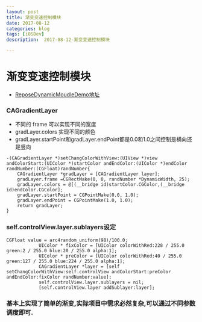 ```yaml
---
layout: post
title: 渐变变速控制模块
date: 2017-08-12
categories: blog
tags: [iOSDev]
description:  2017-08-12-渐变变速控制模块

---
```


#  渐变变速控制模块
- [ReposeDynamicMoudleDemo地址](https://coding.net/u/LFL/p/ReposeDynamicMoudleDemo/git)


### CAGradientLayer

- 不同的 frame 可以实现不同的宽度
- gradLayer.colors 实现不同的颜色
- gradLayer.startPoint和gradLayer.endPoint都是0.0和1.0之间控制是横向还是竖向

```
-(CAGradientLayer *)setChangColorWithView:(UIView *)view andColorStart:(UIColor *)startColor andEndColor:(UIColor *)endColor randNumber:(CGFloat)randNumber{
    CAGradientLayer *gradLayer = [CAGradientLayer layer];
    gradLayer.frame =CGRectMake(0, 0, randNumber *DynamicWidth, 25);
    gradLayer.colors = @[(__bridge id)startColor.CGColor,(__bridge id)endColor.CGColor];
    gradLayer.startPoint = CGPointMake(0.0, 1.0);
    gradLayer.endPoint = CGPointMake(1.0, 1.0);
    return gradLayer;
}

```

###  self.controlView.layer.sublayers设定


```
CGFloat value = arc4random_uniform(98)/100.0;
            UIColor * fixColor = [UIColor colorWithRed:228 / 255.0 green:2 / 255.0 blue:20 / 255.0 alpha:1];
            UIColor * preColor = [UIColor colorWithRed:40 / 255.0 green:127 / 255.0 blue:224 / 255.0 alpha:1];
            CAGradientLayer *layer = [self setChangColorWithView:self.controlView andColorStart:preColor andEndColor:fixColor randNumber:value];
            self.controlView.layer.sublayers = nil;
            [self.controlView.layer addSublayer:layer];

```

### 基本上实现了简单的渐变,实际项目中需求必然复杂,可以通过不同参数调度即可.


  

